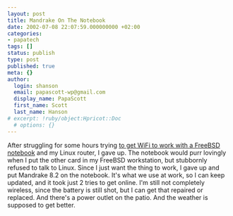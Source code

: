```yaml
---
layout: post
title: Mandrake On The Notebook
date: 2002-07-08 22:07:59.000000000 +02:00
categories:
- papatech
tags: []
status: publish
type: post
published: true
meta: {}
author:
  login: shanson
  email: papascott-wp@gmail.com
  display_name: PapaScott
  first_name: Scott
  last_name: Hanson
# excerpt: !ruby/object:Hpricot::Doc
  # options: {}
---
```

<p>After struggling for some hours trying <a href="http://www.papascott.de/2002/06/23/1781.php#001781">to get WiFi to work with a FreeBSD notebook</a> and my Linux router, I gave up. The notebook would purr lovingly when I put the other card in my FreeBSD workstation, but stubbornly refused to talk to Linux. Since I just want the thing to work, I gave up and put Mandrake 8.2 on the notebook. It's what we use at work, so I can keep updated, and it took just 2 tries to get online. I'm still not completely wireless, since the battery is still shot, but I can get that repaired or replaced. And there's a power outlet on the patio. And the weather is supposed to get better.</p>

